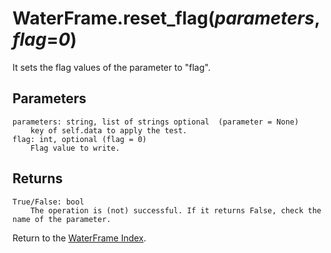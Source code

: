 # WaterFrame.reset_flag(*parameters*, *flag*=*0*)

It sets the flag values of the parameter to "flag".

## Parameters

    parameters: string, list of strings optional  (parameter = None)
        key of self.data to apply the test.
    flag: int, optional (flag = 0)
        Flag value to write.

## Returns

    True/False: bool
        The operation is (not) successful. If it returns False, check the name of the parameter.

Return to the [WaterFrame Index](index_waterframe.md).
